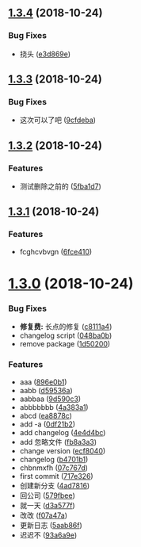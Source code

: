 <a name="1.3.4"></a>
## [1.3.4](https://github.com/sunshine940326/changelog-test/compare/v1.3.3...v1.3.4) (2018-10-24)


### Bug Fixes

* 挠头 ([e3d869e](https://github.com/sunshine940326/changelog-test/commit/e3d869e))



<a name="1.3.3"></a>
## [1.3.3](https://github.com/sunshine940326/changelog-test/compare/v1.3.2...v1.3.3) (2018-10-24)


### Bug Fixes

* 这次可以了吧 ([9cfdeba](https://github.com/sunshine940326/changelog-test/commit/9cfdeba))



<a name="1.3.2"></a>
## [1.3.2](https://github.com/sunshine940326/changelog-test/compare/v1.3.1...v1.3.2) (2018-10-24)


### Features

* 测试删除之前的 ([5fba1d7](https://github.com/sunshine940326/changelog-test/commit/5fba1d7))



<a name="1.3.1"></a>
## [1.3.1](https://github.com/sunshine940326/changelog-test/compare/v1.3.0...v1.3.1) (2018-10-24)


### Features

* fcghcvbvgn ([6fce410](https://github.com/sunshine940326/changelog-test/commit/6fce410))



<a name="1.3.0"></a>
# [1.3.0](https://github.com/sunshine940326/changelog-test/compare/717e326...v1.3.0) (2018-10-24)


### Bug Fixes

* **修复费:** 长点的修复 ([c8111a4](https://github.com/sunshine940326/changelog-test/commit/c8111a4))
* changelog script ([048ba0b](https://github.com/sunshine940326/changelog-test/commit/048ba0b))
* remove package ([1d50200](https://github.com/sunshine940326/changelog-test/commit/1d50200))


### Features

* aaa ([896e0b1](https://github.com/sunshine940326/changelog-test/commit/896e0b1))
* aabb ([d59536a](https://github.com/sunshine940326/changelog-test/commit/d59536a))
* aabbaa ([9d590c3](https://github.com/sunshine940326/changelog-test/commit/9d590c3))
* abbbbbbb ([4a383a1](https://github.com/sunshine940326/changelog-test/commit/4a383a1))
* abcd ([ea8878c](https://github.com/sunshine940326/changelog-test/commit/ea8878c))
* add -a ([0df21b2](https://github.com/sunshine940326/changelog-test/commit/0df21b2))
* add changelog ([4e4d4bc](https://github.com/sunshine940326/changelog-test/commit/4e4d4bc))
* add 忽略文件 ([fb8a3a3](https://github.com/sunshine940326/changelog-test/commit/fb8a3a3))
* change version ([ecf8040](https://github.com/sunshine940326/changelog-test/commit/ecf8040))
* changelog ([b4701b1](https://github.com/sunshine940326/changelog-test/commit/b4701b1))
* chbnmxfh ([07c767d](https://github.com/sunshine940326/changelog-test/commit/07c767d))
* first commit ([717e326](https://github.com/sunshine940326/changelog-test/commit/717e326))
* 创建新分支 ([4ad7816](https://github.com/sunshine940326/changelog-test/commit/4ad7816))
* 回公司 ([579fbee](https://github.com/sunshine940326/changelog-test/commit/579fbee))
* 就一天 ([d3a577f](https://github.com/sunshine940326/changelog-test/commit/d3a577f))
* 改改 ([f07a47a](https://github.com/sunshine940326/changelog-test/commit/f07a47a))
* 更新日志 ([5aab86f](https://github.com/sunshine940326/changelog-test/commit/5aab86f))
* 迟迟不 ([93a6a9e](https://github.com/sunshine940326/changelog-test/commit/93a6a9e))



